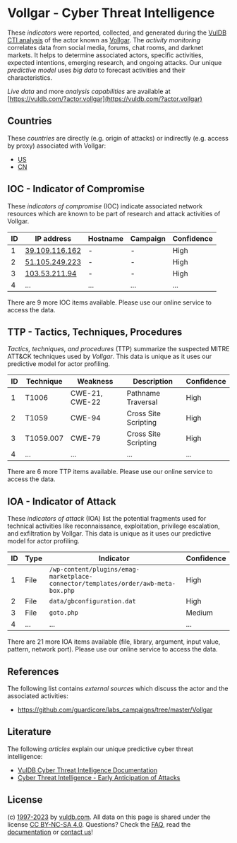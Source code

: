 # Vollgar - Cyber Threat Intelligence

These _indicators_ were reported, collected, and generated during the [VulDB CTI analysis](https://vuldb.com/?kb.cti) of the actor known as [Vollgar](https://vuldb.com/?actor.vollgar). The _activity monitoring_ correlates data from social media, forums, chat rooms, and darknet markets. It helps to determine associated actors, specific activities, expected intentions, emerging research, and ongoing attacks. Our unique _predictive model_ uses _big data_ to forecast activities and their characteristics.

_Live data_ and more _analysis capabilities_ are available at [https://vuldb.com/?actor.vollgar](https://vuldb.com/?actor.vollgar)

## Countries

These _countries_ are directly (e.g. origin of attacks) or indirectly (e.g. access by proxy) associated with Vollgar:

* [US](https://vuldb.com/?country.us)
* [CN](https://vuldb.com/?country.cn)

## IOC - Indicator of Compromise

These _indicators of compromise_ (IOC) indicate associated network resources which are known to be part of research and attack activities of Vollgar.

ID | IP address | Hostname | Campaign | Confidence
-- | ---------- | -------- | -------- | ----------
1 | [39.109.116.162](https://vuldb.com/?ip.39.109.116.162) | - | - | High
2 | [51.105.249.223](https://vuldb.com/?ip.51.105.249.223) | - | - | High
3 | [103.53.211.94](https://vuldb.com/?ip.103.53.211.94) | - | - | High
4 | ... | ... | ... | ...

There are 9 more IOC items available. Please use our online service to access the data.

## TTP - Tactics, Techniques, Procedures

_Tactics, techniques, and procedures_ (TTP) summarize the suspected MITRE ATT&CK techniques used by _Vollgar_. This data is unique as it uses our predictive model for actor profiling.

ID | Technique | Weakness | Description | Confidence
-- | --------- | -------- | ----------- | ----------
1 | T1006 | CWE-21, CWE-22 | Pathname Traversal | High
2 | T1059 | CWE-94 | Cross Site Scripting | High
3 | T1059.007 | CWE-79 | Cross Site Scripting | High
4 | ... | ... | ... | ...

There are 6 more TTP items available. Please use our online service to access the data.

## IOA - Indicator of Attack

These _indicators of attack_ (IOA) list the potential fragments used for technical activities like reconnaissance, exploitation, privilege escalation, and exfiltration by Vollgar. This data is unique as it uses our predictive model for actor profiling.

ID | Type | Indicator | Confidence
-- | ---- | --------- | ----------
1 | File | `/wp-content/plugins/emag-marketplace-connector/templates/order/awb-meta-box.php` | High
2 | File | `data/gbconfiguration.dat` | High
3 | File | `goto.php` | Medium
4 | ... | ... | ...

There are 21 more IOA items available (file, library, argument, input value, pattern, network port). Please use our online service to access the data.

## References

The following list contains _external sources_ which discuss the actor and the associated activities:

* https://github.com/guardicore/labs_campaigns/tree/master/Vollgar

## Literature

The following _articles_ explain our unique predictive cyber threat intelligence:

* [VulDB Cyber Threat Intelligence Documentation](https://vuldb.com/?kb.cti)
* [Cyber Threat Intelligence - Early Anticipation of Attacks](https://www.scip.ch/en/?labs.20201022)

## License

(c) [1997-2023](https://vuldb.com/?kb.changelog) by [vuldb.com](https://vuldb.com/?kb.about). All data on this page is shared under the license [CC BY-NC-SA 4.0](https://creativecommons.org/licenses/by-nc-sa/4.0/). Questions? Check the [FAQ](https://vuldb.com/?kb.faq), read the [documentation](https://vuldb.com/?kb) or [contact us](https://vuldb.com/?contact)!
